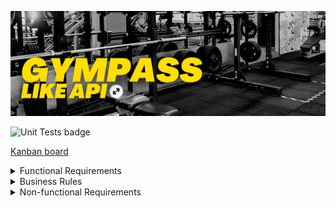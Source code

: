 ![GymPass Like API](.github/img/readme_header.png)

![Unit Tests badge](https://github.com/rogerpoliver/gympass-like-api/actions/workflows/unit-tests.yml/badge.svg)

[Kanban board](https://github.com/users/rogerpoliver/projects/1/views/1)

<details>
  <summary>Functional Requirements</summary>

- [x] Must be possible to register;
- [x] Must be possible to authenticate;
- [x] Must be possible to retrieve the profile of a logged-in user;
- [ ] Must be possible to retrieve the number of check-ins performed by the logged-in user;
- [ ] Must be possible for the user to retrieve their check-in history;
- [ ] Must be possible for the user to search for nearby gyms;
- [ ] Must be possible for the user to search for gyms by name;
- [ ] Must be possible for the user to check-in at a gym;
- [ ] Must be possible to validate a user's check-in;
- [ ] Must be possible to register a gym;

</details>

<details>
  <summary>Business Rules</summary>

- [x] user must not be able to register with a duplicate email;
- [ ] The user cannot make 2 check-ins on the same day;
- [ ] The user cannot check-in if not close (100m) to the gym;
- [ ] The check-in can only be validated up to 20 minutes after being created;
- [ ] The check-in can only be validated by administrators;
- [ ] The gym can only be registered by administrators;

</details>

<details>
  <summary>Non-functional Requirements</summary>

- [x] The user's password needs to be encrypted;
- [x] Application data needs to be persisted in a PostgreSQL database;
- [ ] All data lists need to be paginated with 20 items per page;
- [ ] The user must be identified by a JWT (JSON Web Token);

</details>
